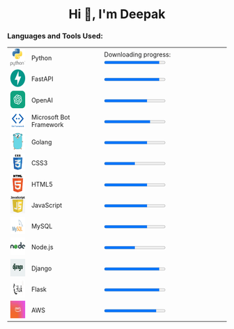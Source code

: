 <html>
  <body>
    <h1 align="center">Hi 👋, I'm Deepak</h1>
    <h3 align="left">Languages and Tools Used:</h3>
    <table>
      <tr>
        <td><a href="https://www.python.org" target="_blank"> <img src="python.jfif" alt="python" width="40" height="40"/> </a></td>
        <td>Python</td>
        <td>
          <label for="file">Downloading progress:</label>
          <progress value="90" max="100">90%</progress>
        </td>
      </tr>
      <tr>
        <td><a href="https://www.fastapi.tiangolo.com/" target="_blank"> <img src="FastAPI.png" alt="fastapi" width="40" height="40"/> </a></td>
        <td>FastAPI</td>
        <td><progress value="90" max="100">90%</progress></td>
      </tr>
      <tr>
        <td><a href="https://openai.com/" target="_blank"> <img src="chatgpt-icon.png" alt="openai" width="40" height="40"/> </a></td>
        <td>OpenAI</td>
        <td><progress value="70" max="100">70%</progress></td>
      </tr>
      <tr>
        <td><a href="https://learn.microsoft.com/en-us/azure/bot-service/" target="_blank"> <img src="botFramework.png" alt="botframework" width="40" height="40"/> </a></td>
        <td>Microsoft Bot Framework</td>
        <td><progress value="75" max="100">75%</progress></td>
      </tr>
      <tr>
        <td><a href="https://golang.org/" target="_blank"> <img src="Go.png" alt="golang" width="40" height="40"/> </a></td>
        <td>Golang</td>
        <td><progress value="70" max="100">70%</progress></td>
      </tr>
      <tr>
        <td><a href="https://www.w3schools.com/css/" target="_blank"> <img src="css3.png" alt="css3" width="40" height="40"/> </a></td>
        <td>CSS3</td>
        <td><progress value="50" max="100">50%</progress></td>
      </tr>
      <tr>
        <td><a href="https://www.w3.org/html/" target="_blank"> <img src="html.png" alt="html5" width="40" height="40"/> </a></td>
        <td>HTML5</td>
        <td><progress value="70" max="100">70%</progress></td>
      </tr>
      <tr>
        <td><a href="https://developer.mozilla.org/en-US/docs/Web/JavaScript" target="_blank"> <img src="javascript.png" alt="javascript" width="40" height="40"/> </a></td>
        <td>JavaScript</td>
        <td><progress value="70" max="100">70%</progress></td>
      </tr>
      <tr>
        <td><a href="https://www.mysql.com/" target="_blank"> <img src="mysql.png" alt="mysql" width="40" height="40"/> </a></td>
        <td>MySQL</td>
        <td><progress value="70" max="100">70%</progress></td>
      </tr>
      <tr>
        <td><a href="https://nodejs.org" target="_blank"> <img src="nodejs.png" alt="nodejs" width="40" height="40"/> </a></td>
        <td>Node.js</td>
        <td><progress value="50" max="100">50%</progress></td>
      </tr>
      <tr>
        <td><a href="https://www.djangoproject.com/" target="_blank"> <img src="django.png" alt="django" width="40" height="40"/> </a></td>
        <td>Django</td>
        <td><progress value="90" max="100">90%</progress></td>
      </tr>
      <tr>
        <td><a href="https://flask.palletsprojects.com" target="_blank"> <img src="flask.png" alt="flask" width="40" height="40"/> </a></td>
        <td>Flask</td>
        <td><progress value="90" max="100">90%</progress></td>
      </tr>
      <tr>
        <td><a href="https://aws.amazon.com/" target="_blank"> <img src="aws.jpeg" alt="aws" width="40" height="40"/> </a></td>
        <td>AWS</td>
        <td><progress value="85" max="100">85%</progress></td>
      </tr>
    </table>
  </body>
</html>

